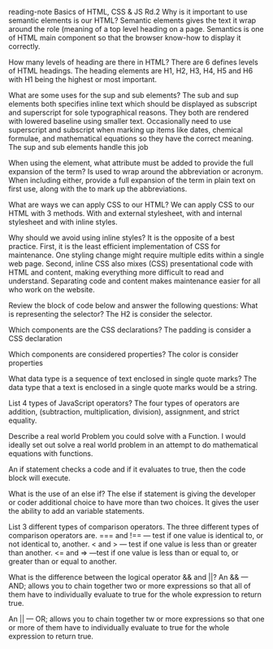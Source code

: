 reading-note
Basics of HTML, CSS & JS Rd.2
Why is it important to use semantic elements is our HTML? Semantic elements gives the text it wrap around the role (meaning of a top level heading on a page. Semantics is one of HTML main component so that the browser know-how to display it correctly.

How many levels of heading are there in HTML? There are 6 defines levels of HTML headings. The heading elements are H1, H2, H3, H4, H5 and H6 with H1 being the highest or most important.

What are some uses for the sup and sub elements? The sub and sup elements both specifies inline text which should be displayed as subscript and superscript for sole typographical reasons. They both are rendered with lowered baseline using smaller text. Occasionally need to use superscript and subscript when marking up items like dates, chemical formulae, and mathematical equations so they have the correct meaning. The sup and sub elements handle this job

When using the  element, what attribute must be added to provide the full expansion of the term? Is used to wrap around the abbreviation or acronym. When including either, provide a full expansion of the term in plain text on first use, along with the to mark up the abbreviations.

What are ways we can apply CSS to our HTML? We can apply CSS to our HTML with 3 methods. With and external stylesheet, with and internal stylesheet and with inline styles.

Why should we avoid using inline styles? It is the opposite of a best practice. First, it is the least efficient implementation of CSS for maintenance. One styling change might require multiple edits within a single web page. Second, inline CSS also mixes (CSS) presentational code with HTML and content, making everything more difficult to read and understand. Separating code and content makes maintenance easier for all who work on the website.

Review the block of code below and answer the following questions: What is representing the selector? The H2 is consider the selector.

Which components are the CSS declarations? The padding is consider a CSS declaration

Which components are considered properties? The color is consider properties

What data type is a sequence of text enclosed in single quote marks? The data type that a text is enclosed in a single quote marks would be a string.

List 4 types of JavaScript operators? The four types of operators are addition, (subtraction, multiplication, division), assignment, and strict equality.

Describe a real world Problem you could solve with a Function. I would ideally set out solve a real world problem in an attempt to do mathematical equations with functions.

An if statement checks a code and if it evaluates to true, then the code block will execute.

What is the use of an else if? The else if statement is giving the developer or coder additional choice to have more than two choices. It gives the user the ability to add an variable statements.

List 3 different types of comparison operators. The three different types of comparison operators are. === and !== — test if one value is identical to, or not identical to, another. < and > — test if one value is less than or greater than another. <= and => —test if one value is less than or equal to, or greater than or equal to another.

What is the difference between the logical operator && and ||? An && — AND; allows you to chain together two or more expressions so that all of them have to individually evaluate to true for the whole expression to return true.

An || — OR; allows you to chain together tw or more expressions so that one or more of them have to individually evaluate to true for the whole expression to return true.